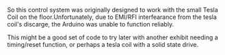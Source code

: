 So this control system was originally designed to work with the small Tesla Coil on the floor.Unfortunately, due to EMI/RFI interfearance from the tesla coil's discarge, the Arduino was unable to function reliably. 

This might be a good set of code to try later with another exhibit needing a timing/reset function, or perhaps a tesla coil with a solid state drive. 
